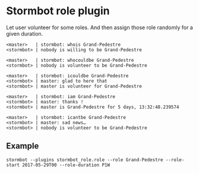 Stormbot role plugin
====================

Let user volunteer for some roles. And then assign those role randomly for a
given duration.

```
<master>   | stormbot: whois Grand-Pedestre
<stormbot> | nobody is willing to be Grand-Pedestre

<master>   | stormbot: whocouldbe Grand-Pedestre
<stormbot> | nobody is volunteer to be Grand-Pedestre

<master>   | stormbot: icouldbe Grand-Pedestre
<stormbot> | master: glad to here that
<stormbot> | master is volunteer for Grand-Pedestre

<master>   | stormbot: iam Grand-Pedestre
<stormbot> | master: thanks !
<stormbot> | master is Grand-Pedestre for 5 days, 13:32:48.239574

<master>   | stormbot: icantbe Grand-Pedestre
<stormbot> | master: sad news…
<stormbot> | nobody is volunteer to be Grand-Pedestre
```

Example
-------

```
stormbot --plugins stormbot_role.role --role Grand-Pedestre --role-start 2017-05-29T00 --role-duration P1W
```
